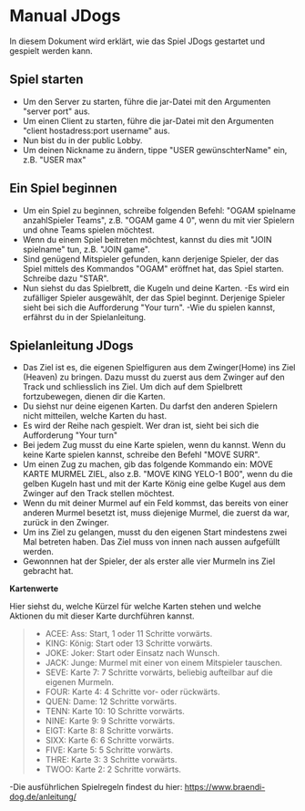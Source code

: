 #  Manual JDogs
In diesem Dokument wird erklärt, wie das Spiel JDogs gestartet und gespielt werden kann. 

## Spiel starten
- Um den Server zu starten, führe die jar-Datei mit den Argumenten "server port" aus. 
- Um einen Client zu starten, führe die jar-Datei mit den Argumenten "client hostadress:port username" aus. 
- Nun bist du in der public Lobby.
- Um deinen Nickname zu ändern, tippe "USER gewünschterName" ein, z.B. "USER max"

## Ein Spiel beginnen
- Um ein Spiel zu beginnen, schreibe folgenden Befehl: "OGAM spielname anzahlSpieler Teams", z.B. "OGAM game 4 0", wenn du mit vier Spielern und ohne Teams spielen möchtest. 
- Wenn du einem Spiel beitreten möchtest, kannst du dies mit "JOIN spielname" tun, z.B. "JOIN game". 
- Sind genügend Mitspieler gefunden, kann derjenige Spieler, der das Spiel mittels des Kommandos "OGAM" eröffnet hat, das Spiel starten. Schreibe dazu "STAR".
- Nun siehst du das Spielbrett, die Kugeln und deine Karten. 
-Es wird ein zufälliger Spieler ausgewählt, der das Spiel beginnt. Derjenige Spieler sieht bei sich die Aufforderung "Your turn".
-Wie du spielen kannst, erfährst du in der Spielanleitung. 

## Spielanleitung JDogs
- Das Ziel ist es, die eigenen Spielfiguren aus dem Zwinger(Home) ins Ziel (Heaven) zu bringen. Dazu musst du zuerst aus dem Zwinger auf den Track und schliesslich ins Ziel. Um dich auf dem Spielbrett fortzubewegen, dienen dir die Karten.
- Du siehst nur deine eigenen Karten. Du darfst den anderen Spielern nicht mitteilen, welche Karten du hast.
- Es wird der Reihe nach gespielt. Wer dran ist, sieht bei sich die Aufforderung "Your turn"
- Bei jedem Zug musst du eine Karte spielen, wenn du kannst. Wenn du keine Karte spielen kannst, schreibe den Befehl "MOVE SURR".
- Um einen Zug zu machen, gib das folgende Kommando ein: MOVE KARTE MURMEL ZIEL, also z.B. "MOVE KING YELO-1 B00", wenn du die gelben Kugeln hast und mit der Karte König eine gelbe Kugel aus dem Zwinger auf den Track stellen möchtest. 
- Wenn du mit deiner Murmel auf ein Feld kommst, das bereits von einer anderen Murmel besetzt ist, muss diejenige Murmel, die zuerst da war, zurück in den Zwinger. 
- Um ins Ziel zu gelangen, musst du den eigenen Start mindestens zwei Mal betreten haben. Das Ziel muss von innen nach aussen aufgefüllt werden. 
- Gewonnnen hat der Spieler, der als erster alle vier Murmeln ins Ziel gebracht hat. 

**Kartenwerte**

Hier siehst du, welche Kürzel für welche Karten stehen und welche Aktionen du mit dieser Karte durchführen kannst. 
> - ACEE: Ass: Start, 1 oder 11 Schritte vorwärts.
> - KING: König: Start oder 13 Schritte vorwärts.
> - JOKE: Joker: Start oder Einsatz nach Wunsch.
> - JACK: Junge: Murmel mit einer von einem Mitspieler tauschen.
> - SEVE: Karte 7: 7 Schritte vorwärts, beliebig aufteilbar auf die eigenen Murmeln.
> - FOUR: Karte 4: 4 Schritte vor- oder rückwärts.
> - QUEN: Dame: 12 Schritte vorwärts.
> - TENN: Karte 10: 10 Schritte vorwärts.
> - NINE: Karte 9: 9 Schritte vorwärts.
> - EIGT: Karte 8: 8 Schritte vorwärts.
> - SIXX: Karte 6: 6 Schritte vorwärts.
> - FIVE: Karte 5: 5 Schritte vorwärts.
> - THRE: Karte 3: 3 Schritte vorwärts.
> - TWOO: Karte 2: 2 Schritte vorwärts.


-Die ausführlichen Spielregeln findest du hier: https://www.braendi-dog.de/anleitung/ 

